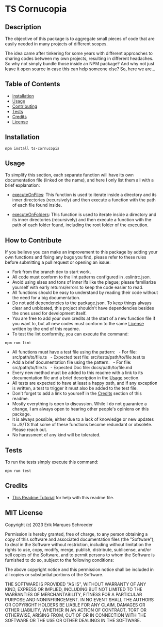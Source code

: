 # TS Cornucopia

## Description

The objective of this package is to aggregate small pieces of code that are easily needed in many projects of different scopes.

The idea came after tinkering for some years with different approaches to sharing codes between my own projects, resulting in different headaches. So why not simply bundle those inside an NPM package? And why not just leave it open source in case this can help someone else? So, here we are...

## Table of Contents

- [Installation](#installation)
- [Usage](#usage)
- [Contributing](#how-to-contribute)
- [Tests](#tests)
- [Credits](#credits)
- [License](#mit-license)

## Installation

```
npm install ts-cornucopia
```

## Usage

To simplify this section, each separate function will have its own documentation file (linked on the name), and here I only list them all with a brief explanation:

- [executeOnFiles](docs/file/executeOnFiles.md): This function is used to iterate inside a directory and its inner directories (recursively) and then execute a function with the path of each file found inside.

- [executeOnFolders](docs/file/executeOnFolders.md): This function is used to iterate inside a directory and its inner directories (recursively) and then execute a function with the path of each folder found, including the root folder of the execution.

## How to Contribute

If you believe you can make an improvement to this package by adding your own functions and fixing any bugs you find, please refer to these rules before submitting a pull request or opening an issue:

- Fork from the branch dev to start work.
- All code must conform to the lint patterns configured in .eslintrc.json.
- Avoid using elses and tons of inner ifs like the plague; please familiarize yourself with early returns/errors to keep the code easier to read.
- All functions should be easy to understand by reading their code without the need for a big documentation.
- Do not add dependencies to the package.json. To keep things always clear and unbloated, this project shouldn't have dependencies besides the ones used for development itself.
- You are free to add your own credits at the start of a new function file if you want to, but all new codes must conform to the same [License](#mit-license) written by the end of this readme.
- To test the lint conformity, you can execute the command:

```
npm run lint
```

- All functions must have a test file using the pattern:
    - For file: src/path/to/file.ts
    - Expected test file: src/tests/path/to/file.test.ts
- Add a brief documentation file using the pattern:
    - For file: src/path/to/file.ts
    - Expected Doc file: docs/path/to/file.md
- Every new method must be added to this readme with a link to its documentation file and a brief description in the [Usage](#usage) section.
- All tests are expected to have at least a happy path, and if any exception is written, a test to trigger it must also be added to the test file.
- Don't forget to add a link to yourself in the [Credits](#credits) section of this readme.
- Mostly everything is open to discussion. While I do not guarantee a change, I am always open to hearing other people's opinions on this package.
- It is always possible, either due to a lack of knowledge or new updates to JS/TS that some of these functions become redundant or obsolete. Please reach out.
- No harassment of any kind will be tolerated.

## Tests

To run the tests simply execute this command:

```
npm run test
```

## Credits

- [This Readme Tutorial](https://coding-boot-camp.github.io/full-stack/github/professional-readme-guide) for help with this readme file.

## MIT License

Copyright (c) 2023 Erik Marques Schroeder

Permission is hereby granted, free of charge, to any person obtaining a copy
of this software and associated documentation files (the "Software"), to deal
in the Software without restriction, including without limitation the rights
to use, copy, modify, merge, publish, distribute, sublicense, and/or sell
copies of the Software, and to permit persons to whom the Software is
furnished to do so, subject to the following conditions:

The above copyright notice and this permission notice shall be included in all
copies or substantial portions of the Software.

THE SOFTWARE IS PROVIDED "AS IS", WITHOUT WARRANTY OF ANY KIND, EXPRESS OR
IMPLIED, INCLUDING BUT NOT LIMITED TO THE WARRANTIES OF MERCHANTABILITY,
FITNESS FOR A PARTICULAR PURPOSE AND NONINFRINGEMENT. IN NO EVENT SHALL THE
AUTHORS OR COPYRIGHT HOLDERS BE LIABLE FOR ANY CLAIM, DAMAGES OR OTHER
LIABILITY, WHETHER IN AN ACTION OF CONTRACT, TORT OR OTHERWISE, ARISING FROM,
OUT OF OR IN CONNECTION WITH THE SOFTWARE OR THE USE OR OTHER DEALINGS IN THE
SOFTWARE.
